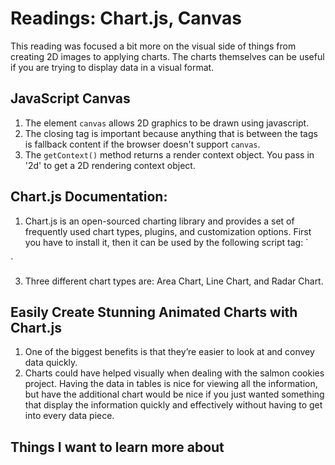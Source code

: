 # Readings: Chart.js, Canvas
This reading was focused a bit more on the visual side of things from creating 2D images to applying charts. The charts themselves can be useful if you are trying to display data in a visual format.
## JavaScript Canvas
  1. The element `canvas` allows 2D graphics to be drawn using javascript.
  2. The closing tag is important because anything that is between the tags is fallback content if the browser doesn't support `canvas`.
  3. The `getContext()` method returns a render context object. You pass in '2d' to get a 2D rendering context object.

## Chart.js Documentation:
  1. Chart.js is an open-sourced charting library and provides a set of frequently used chart types, plugins, and customization options. First you have to install it, then it can be used by the following script tag:
  `<script src="path/to/chartjs/dist/chart.umd.js"></script>
<script>
    const myChart = new Chart(ctx, {...});
</script>`
  3. Three different chart types are: Area Chart, Line Chart, and Radar Chart.

## Easily Create Stunning Animated Charts with Chart.js
  1. One of the biggest benefits is that they’re easier to look at and convey data quickly.
  2. Charts could have helped visually when dealing with the salmon cookies project. Having the data in tables is nice for viewing all the information, but have the additional chart would be nice if you just wanted something that display the information quickly and effectively without having to get into every data piece.

## Things I want to learn more about
